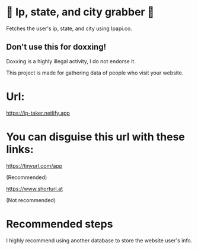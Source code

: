 # 🚀 Ip, state, and city grabber 🚀
Fetches the user's ip, state, and city using Ipapi.co.
## Don't use this for doxxing!
Doxxing is a highly illegal activity, I do not endorse it.

This project is made for gathering data of people who visit your website. 

# Url:

https://ip-taker.netlify.app

# You can disguise this url with these links:
https://tinyurl.com/app

(Recommended)

https://www.shorturl.at

(Not recommended)

# Recommended steps

I highly recommend using another database to store the website user's info.
